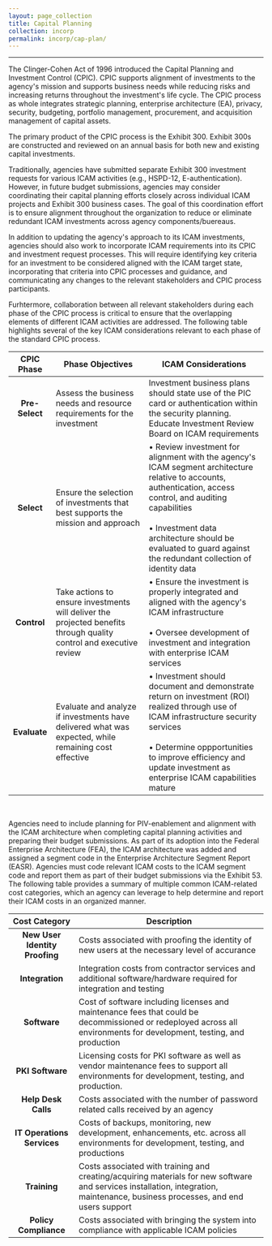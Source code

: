 ```yaml
---
layout: page_collection
title: Capital Planning
collection: incorp
permalink: incorp/cap-plan/
---
```

<script>
$(function() {
  $( "#accordion" ).accordion({
    heightStyle: "content",
    collapsible: "true",
    active: "false"
  });
});
</script>
--------------------------------------------------------------------

The Clinger-Cohen Act of 1996 introduced the Capital Planning and Investment Control (CPIC). CPIC supports alignment of investments to the agency's mission and supports business needs while reducing risks and increasing returns throughout the investment's life cycle. The CPIC process as whole integrates strategic planning, enterprise architecture (EA), privacy, security, budgeting, portfolio management, procurement, and acquisition management of capital assets.

The primary product of the CPIC process is the Exhibit 300. Exhibit 300s are constructed and reviewed on an annual basis for both new and existing capital investments.

Traditionally, agencies have submitted separate Exhibit 300 investment requests for various ICAM activities (e.g., HSPD-12, E-authentication). However, in future budget submissions, agencies may consider coordinating their capital planning efforts closely across individual ICAM projects and Exhibit 300 business cases. The goal of this coordination effort is to ensure alignment throughout the organization to reduce or eliminate redundant ICAM investments across agency components/buereaus. 

In addition to updating the agency's approach to its ICAM investments, agencies should also work to incorporate ICAM requirements into its CPIC and investment request processes. This will require identifying key criteria for an investment to be considered aligned with the ICAM target state, incorporating that criteria into CPIC processes and guidance, and communicating any changes to the relevant stakeholders and CPIC process participants.

Furhtermore, collaboration between all relevant stakeholders during each phase of the CPIC process is critical to ensure that the overlapping elements of different ICAM activities are addressed. The following table highlights several of the key ICAM considerations relevant to each phase of the standard CPIC process.

| CPIC Phase| <center> Phase Objectives </center> | <center> ICAM Considerations <center> |
|:-----------:|-----------------|---------------------|
| **Pre-Select** | Assess the business needs and resource requirements for the investment | Investment business plans should state use of the PIC card or authentication within the security planning. Educate Investment Review Board on ICAM requirements |
| **Select** | Ensure the selection of investments that best supports the mission and approach | • Review investment for alignment with the agency's ICAM segment architecture relative to accounts, authentication, access control, and auditing capabilities <br/><br/>• Investment data architecture should be evaluated to guard against the redundant collection of identity data |
| **Control** | Take actions to ensure investments will deliver the projected benefits through quality control and executive review | • Ensure the investment is properly integrated and aligned with the agency's ICAM infrastructure <br/><br/>• Oversee development of investment and integration with enterprise ICAM services |
| **Evaluate** | Evaluate and analyze if investments have delivered what was expected, while remaining cost effective | • Investment should document and demonstrate return on investment (ROI) realized through use of ICAM infrastructure security services <br/><br/>• Determine oppportunities to improve efficiency and update investment as enterprise ICAM capabilities mature |

<br>

Agencies need to include planning for PIV-enablement and alignment with the ICAM architecture when completing capital planning activities and preparing their budget submissions. As part of its adoption into the Federal Enterprise Architecture (FEA), the ICAM architecture was added and assigned a segment code in the Enterprise Architecture Segment Report (EASR). Agencies must code relevant ICAM costs to the ICAM segment code and report them as part of their budget submissions via the Exhibit 53. The following table provides a summary of multiple common ICAM-related cost categories, which an agency can leverage to help determine and report their ICAM costs in an organized manner.

| Cost Category | <center> Description </center> |
|:---------------: |-------------|
| **New User Identity Proofing** | Costs associated with proofing the identity of new users at the necessary level of accurance
| **Integration** | Integration costs from contractor services and additional software/hardware required for integration and testing |
| **Software** | Cost of software including licenses and maintenance fees that could be decommissioned or redeployed across all environments for development, testing, and production |
| **PKI Software** | Licensing costs for PKI software as well as vendor maintenance fees to support all environments for development, testing, and production.
| **Help Desk Calls** | Costs associated with the number of password related calls received by an agency
| **IT Operations Services** | Costs of backups, monitoring, new development, enhancements, etc. across all environments for development, testing, and productions
| **Training** | Costs associated with training and creating/acquiring materials for new software and services installation, integration, maintenance, business processes, and end users support |
| **Policy Compliance** | Costs associated with bringing the system into compliance with applicable ICAM policies |

